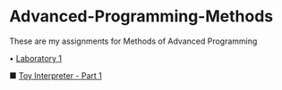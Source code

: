 # Advanced-Programming-Methods

These are my assignments for Methods of Advanced Programming

  • [Laboratory 1](https://github.com/913-Diaconu-Ana/MAP--Assignment1)
  
  ■ [Toy Interpreter - Part 1](https://github.com/913-Diaconu-Ana/ToyInterpretor)

